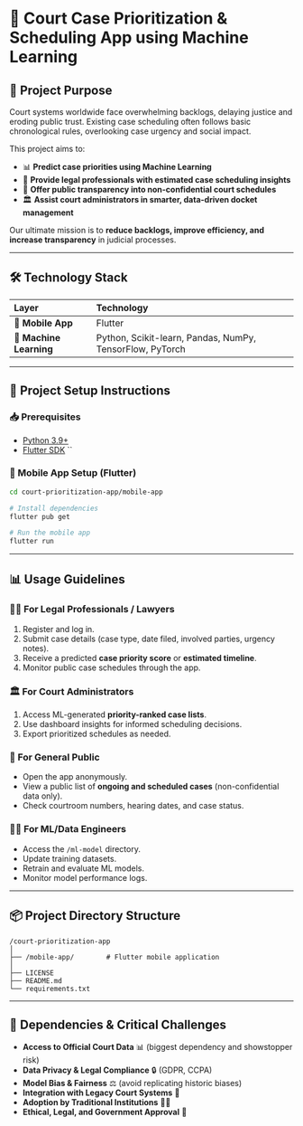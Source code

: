 # 📱 Court Case Prioritization & Scheduling App using Machine Learning

## 📖 Project Purpose

Court systems worldwide face overwhelming backlogs, delaying justice and eroding public trust. Existing case scheduling often follows basic chronological rules, overlooking case urgency and social impact.

This project aims to:
- 📊 **Predict case priorities using Machine Learning**  
- 📱 **Provide legal professionals with estimated case scheduling insights**  
- 📣 **Offer public transparency into non-confidential court schedules**  
- 🏛️ **Assist court administrators in smarter, data-driven docket management**

Our ultimate mission is to **reduce backlogs, improve efficiency, and increase transparency** in judicial processes.

---

## 🛠️ Technology Stack

| Layer               | Technology                                                                 |
|:--------------------|:---------------------------------------------------------------------------|
| 📱 **Mobile App**        | Flutter                                      |
| 🤖 **Machine Learning**  | Python, Scikit-learn, Pandas, NumPy, TensorFlow, PyTorch                    |

---

## 🚀 Project Setup Instructions

### 📥 Prerequisites
- [Python 3.9+](https://www.python.org/downloads/)
- [Flutter SDK](https://docs.flutter.dev/get-started/install)
``

### 📱 Mobile App Setup (Flutter)
```bash
cd court-prioritization-app/mobile-app

# Install dependencies
flutter pub get

# Run the mobile app
flutter run
```

---

## 📊 Usage Guidelines

### 👩‍⚖️ For Legal Professionals / Lawyers
1. Register and log in.
2. Submit case details (case type, date filed, involved parties, urgency notes).
3. Receive a predicted **case priority score** or **estimated timeline**.
4. Monitor public case schedules through the app.

### 🏛️ For Court Administrators
1. Access ML-generated **priority-ranked case lists**.
2. Use dashboard insights for informed scheduling decisions.
3. Export prioritized schedules as needed.

### 👥 For General Public
- Open the app anonymously.
- View a public list of **ongoing and scheduled cases** (non-confidential data only).
- Check courtroom numbers, hearing dates, and case status.

### 👨‍💻 For ML/Data Engineers
- Access the `/ml-model` directory.
- Update training datasets.
- Retrain and evaluate ML models.
- Monitor model performance logs.

---

## 📦 Project Directory Structure

```
/court-prioritization-app
│
├── /mobile-app/        # Flutter mobile application
│
├── LICENSE
├── README.md
└── requirements.txt
```

---

## 🔐 Dependencies & Critical Challenges

- **Access to Official Court Data** 📊 (biggest dependency and showstopper risk)
- **Data Privacy & Legal Compliance** 🔒 (GDPR, CCPA)
- **Model Bias & Fairness** ⚖️ (avoid replicating historic biases)
- **Integration with Legacy Court Systems** 💾
- **Adoption by Traditional Institutions** 👩‍⚖️
- **Ethical, Legal, and Government Approval** 📜
